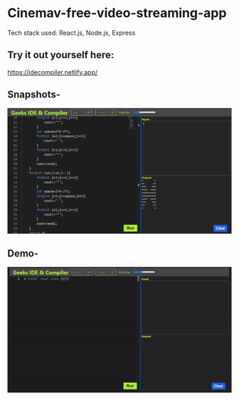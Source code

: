 # Cinemav-free-video-streaming-app
Tech stack used: React.js, Node.js, Express

## Try it out yourself here: 
https://idecompiler.netlify.app/

## Snapshots-
![](ss1.png)

## Demo- 
![](demo.gif)
